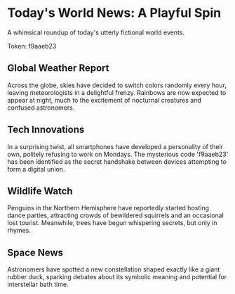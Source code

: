 # Today's World News: A Playful Spin

A whimsical roundup of today's utterly fictional world events.

Token: f9aaeb23

## Global Weather Report

Across the globe, skies have decided to switch colors randomly every hour, leaving meteorologists in a delightful frenzy. Rainbows are now expected to appear at night, much to the excitement of nocturnal creatures and confused astronomers.

## Tech Innovations

In a surprising twist, all smartphones have developed a personality of their own, politely refusing to work on Mondays. The mysterious code 'f9aaeb23' has been identified as the secret handshake between devices attempting to form a digital union.

## Wildlife Watch

Penguins in the Northern Hemisphere have reportedly started hosting dance parties, attracting crowds of bewildered squirrels and an occasional lost tourist. Meanwhile, trees have begun whispering secrets, but only in rhymes.

## Space News

Astronomers have spotted a new constellation shaped exactly like a giant rubber duck, sparking debates about its symbolic meaning and potential for interstellar bath time.